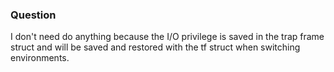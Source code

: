 ### Question

I don't need do anything because the I/O privilege is saved in the trap frame struct and will be saved and restored with the tf struct when switching environments.